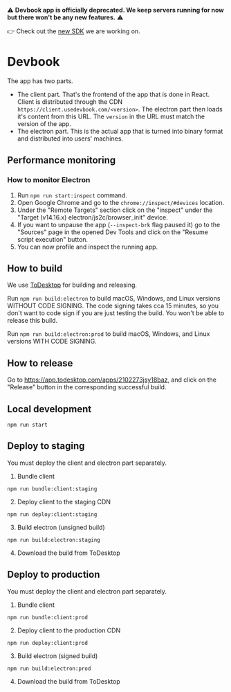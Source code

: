 ⚠️ **Devbook app is officially deprecated. We keep servers running for now but there won't be any new features.** ⚠️

👉 Check out the [new SDK](https://github.com/DevbookHQ/sdk) we are working on.

# Devbook
The app has two parts.
- The client part. That's the frontend of the app that is done in React. Client is distributed through the CDN `https://client.usedevbook.com/<version>`. The electron part then loads it's content from this URL. The `version` in the URL must match the version of the app.
- The electron part. This is the actual app that is turned into binary format and distributed into users' machines.


## Performance monitoring

### How to monitor Electron
1. Run `npm run start:inspect` command.
2. Open Google Chrome and go to the `chrome://inspect/#devices` location.
3. Under the "Remote Targets" section click on the "inspect" under the "Target (v14.16.x) electron/js2c/browser_init" device.
4. If you want to unpause the app (`--inspect-brk` flag paused it) go to the "Sources" page in the opened Dev Tools and click on the "Resume script execution" button.
5. You can now profile and inspect the running app.

## How to build

We use [ToDesktop](https://www.todesktop.com/) for building and releasing.

Run `npm run build:electron` to build macOS, Windows, and Linux versions WITHOUT CODE SIGNING. The code signing takes cca 15 minutes, so you don't want to code sign if you are just testing the build. You won't be able to release this build.

Run `npm run build:electron:prod` to build macOS, Windows, and Linux versions WITH CODE SIGNING.

## How to release

Go to https://app.todesktop.com/apps/2102273jsy18baz, and click on the "Release" button in the corresponding successful build.

## Local development
`npm run start`

## Deploy to staging
You must deploy the client and electron part separately.

1. Bundle client
```
npm run bundle:client:staging
```

2. Deploy client to the staging CDN
```
npm run deploy:client:staging
```

3. Build electron (unsigned build)
```
npm run build:electron:staging
```

4. Download the build from ToDesktop

## Deploy to production
You must deploy the client and electron part separately.

1. Bundle client
```
npm run bundle:client:prod
```

2. Deploy client to the production CDN
```
npm run deploy:client:prod
```

3. Build electron (signed build)
```
npm run build:electron:prod
```

4. Download the build from ToDesktop
